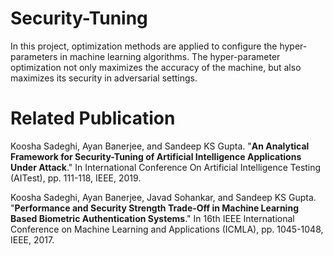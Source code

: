 # Security-Tuning
In this project, optimization methods are applied to configure the hyper-parameters in machine learning algorithms. The hyper-parameter optimization not only maximizes the accuracy of the machine, but also maximizes its security in adversarial settings.

# Related Publication
Koosha Sadeghi, Ayan Banerjee, and Sandeep KS Gupta. "<b>An Analytical Framework for Security-Tuning of Artificial Intelligence Applications Under Attack</b>." In International Conference On Artificial Intelligence Testing (AITest), pp. 111-118, IEEE, 2019.

Koosha Sadeghi, Ayan Banerjee, Javad Sohankar, and Sandeep KS Gupta. "<b>Performance and Security Strength Trade-Off in Machine Learning Based Biometric Authentication Systems</b>." In 16th IEEE International Conference on Machine Learning and Applications (ICMLA), pp. 1045-1048, IEEE, 2017.

